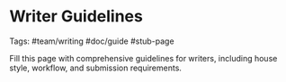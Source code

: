 # Writer Guidelines

Tags: #team/writing #doc/guide #stub-page

Fill this page with comprehensive guidelines for writers, including house style, workflow, and submission requirements.
